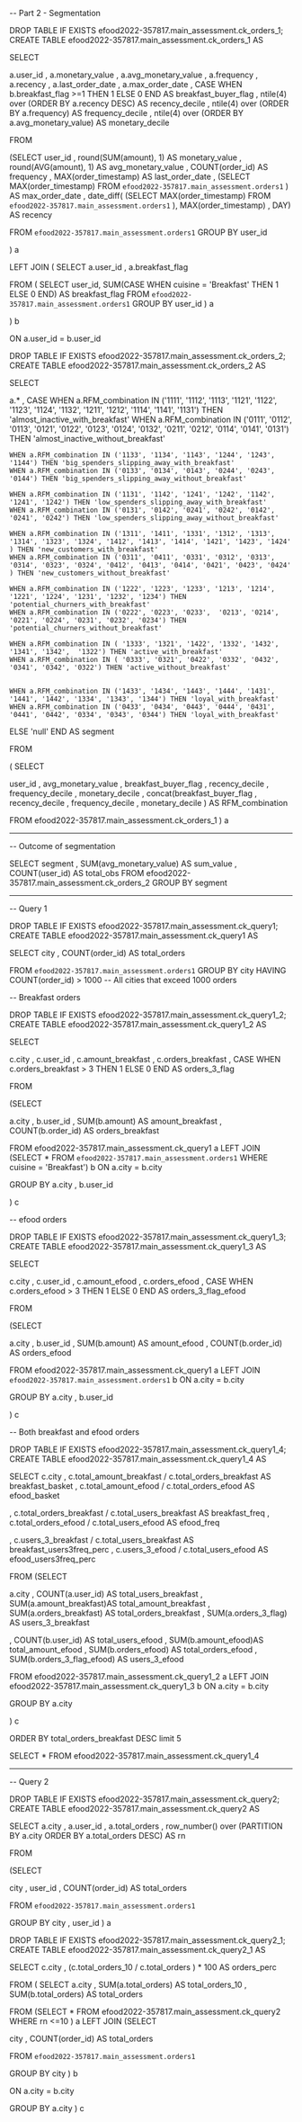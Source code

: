 -- Part 2 - Segmentation



DROP TABLE IF EXISTS efood2022-357817.main_assessment.ck_orders_1;
CREATE TABLE efood2022-357817.main_assessment.ck_orders_1
AS


SELECT

a.user_id
, a.monetary_value
, a.avg_monetary_value
, a.frequency
, a.recency
, a.last_order_date
, a.max_order_date
, CASE 
	WHEN b.breakfast_flag >=1 THEN 1 ELSE 0 END AS breakfast_buyer_flag
, ntile(4) over (ORDER BY a.recency DESC) AS recency_decile
, ntile(4) over (ORDER BY a.frequency) AS frequency_decile
, ntile(4) over (ORDER BY a.avg_monetary_value) AS monetary_decile

FROM 

(SELECT 
user_id
, round(SUM(amount), 1) AS monetary_value
, round(AVG(amount), 1) AS avg_monetary_value
, COUNT(order_id) AS frequency
, MAX(order_timestamp) AS last_order_date
, (SELECT MAX(order_timestamp) FROM `efood2022-357817.main_assessment.orders1` ) AS max_order_date
, date_diff( (SELECT MAX(order_timestamp) FROM `efood2022-357817.main_assessment.orders1` ), MAX(order_timestamp) , DAY) AS recency

FROM `efood2022-357817.main_assessment.orders1`
GROUP BY 
user_id

) a


LEFT JOIN 
( 
SELECT 
a.user_id
, a.breakfast_flag

FROM 
(
SELECT user_id, SUM(CASE WHEN cuisine = 'Breakfast' THEN 1 ELSE 0 END) AS breakfast_flag  FROM `efood2022-357817.main_assessment.orders1`
GROUP BY user_id
) a

) b

ON a.user_id = b.user_id




DROP TABLE IF EXISTS efood2022-357817.main_assessment.ck_orders_2;
CREATE TABLE efood2022-357817.main_assessment.ck_orders_2
AS

SELECT 

a.*
, CASE 
	WHEN a.RFM_combination IN ('1111', '1112', '1113', '1121', '1122', '1123', '1124',  '1132', '1211', '1212', '1114', '1141', '1131') THEN 'almost_inactive_with_breakfast'
	WHEN a.RFM_combination IN ('0111', '0112', '0113', '0121', '0122', '0123', '0124', '0132', '0211', '0212', '0114', '0141', '0131') THEN 'almost_inactive_without_breakfast'
	
	WHEN a.RFM_combination IN ('1133', '1134', '1143', '1244', '1243', '1144') THEN 'big_spenders_slipping_away_with_breakfast'
	WHEN a.RFM_combination IN ('0133', '0134', '0143', '0244', '0243', '0144') THEN 'big_spenders_slipping_away_without_breakfast'
	
	WHEN a.RFM_combination IN ('1131', '1142', '1241', '1242', '1142', '1241', '1242') THEN 'low_spenders_slipping_away_with_breakfast'
	WHEN a.RFM_combination IN ('0131', '0142', '0241', '0242', '0142', '0241', '0242') THEN 'low_spenders_slipping_away_without_breakfast'

	WHEN a.RFM_combination IN ('1311', '1411', '1331', '1312', '1313', '1314', '1323', '1324', '1412', '1413', '1414', '1421', '1423', '1424' ) THEN 'new_customers_with_breakfast'
	WHEN a.RFM_combination IN ('0311', '0411', '0331', '0312', '0313', '0314', '0323', '0324', '0412', '0413', '0414', '0421', '0423', '0424' ) THEN 'new_customers_without_breakfast'

	WHEN a.RFM_combination IN ('1222', '1223', '1233', '1213', '1214', '1221', '1224', '1231', '1232', '1234') THEN 'potential_churners_with_breakfast'
	WHEN a.RFM_combination IN ('0222', '0223', '0233',  '0213', '0214', '0221', '0224', '0231', '0232', '0234') THEN 'potential_churners_without_breakfast'

	WHEN a.RFM_combination IN ( '1333', '1321', '1422', '1332', '1432', '1341', '1342',  '1322') THEN 'active_with_breakfast'
	WHEN a.RFM_combination IN ( '0333', '0321', '0422', '0332', '0432', '0341', '0342', '0322') THEN 'active_without_breakfast'


	WHEN a.RFM_combination IN ('1433', '1434', '1443', '1444', '1431', '1441', '1442', '1334', '1343', '1344') THEN 'loyal_with_breakfast'
	WHEN a.RFM_combination IN ('0433', '0434', '0443', '0444', '0431', '0441', '0442', '0334', '0343', '0344') THEN 'loyal_with_breakfast'

ELSE 'null' END AS segment 

FROM

( SELECT 

user_id
, avg_monetary_value
, breakfast_buyer_flag
, recency_decile
, frequency_decile
, monetary_decile
, concat(breakfast_buyer_flag , recency_decile , frequency_decile , monetary_decile ) AS RFM_combination

FROM efood2022-357817.main_assessment.ck_orders_1 ) a


------------------------------------------------------------------------------------------------------------------------------------------------------------------------------------------------------------


-- Outcome of segmentation

SELECT 
segment
, SUM(avg_monetary_value) AS sum_value
, COUNT(user_id) AS total_obs
FROM  efood2022-357817.main_assessment.ck_orders_2
GROUP BY 
segment



------------------------------------------------------------------------------------------------------------------------------------------------------------------------------------------------------------


-- Query 1


DROP TABLE IF EXISTS efood2022-357817.main_assessment.ck_query1;
CREATE TABLE efood2022-357817.main_assessment.ck_query1
AS 

SELECT 
city
, COUNT(order_id) AS total_orders

FROM `efood2022-357817.main_assessment.orders1` 
GROUP BY 
city
HAVING COUNT(order_id) > 1000  -- All cities that exceed 1000 orders



-- Breakfast orders

DROP TABLE IF EXISTS efood2022-357817.main_assessment.ck_query1_2;
CREATE TABLE efood2022-357817.main_assessment.ck_query1_2
AS 


SELECT

c.city
, c.user_id 
, c.amount_breakfast
, c.orders_breakfast
, CASE WHEN c.orders_breakfast > 3 THEN 1 ELSE 0 END AS orders_3_flag



FROM 

(SELECT 

a.city
, b.user_id
, SUM(b.amount) AS amount_breakfast
, COUNT(b.order_id) AS orders_breakfast


FROM efood2022-357817.main_assessment.ck_query1 a
LEFT JOIN 
(SELECT * FROM `efood2022-357817.main_assessment.orders1` WHERE cuisine = 'Breakfast')  b
ON a.city = b.city


GROUP BY 
a.city
, b.user_id


) c


-- efood orders

DROP TABLE IF EXISTS efood2022-357817.main_assessment.ck_query1_3;
CREATE TABLE efood2022-357817.main_assessment.ck_query1_3
AS 


SELECT

c.city
, c.user_id 
, c.amount_efood
, c.orders_efood
, CASE WHEN c.orders_efood > 3 THEN 1 ELSE 0 END AS orders_3_flag_efood



FROM 

(SELECT 

a.city
, b.user_id
, SUM(b.amount) AS amount_efood
, COUNT(b.order_id) AS orders_efood


FROM efood2022-357817.main_assessment.ck_query1 a
LEFT JOIN  `efood2022-357817.main_assessment.orders1`  b
ON a.city = b.city


GROUP BY 
a.city
, b.user_id


) c



-- Both breakfast and efood orders

DROP TABLE IF EXISTS efood2022-357817.main_assessment.ck_query1_4;
CREATE TABLE efood2022-357817.main_assessment.ck_query1_4
AS 


SELECT 
c.city
, c.total_amount_breakfast / c.total_orders_breakfast AS breakfast_basket
, c.total_amount_efood / c.total_orders_efood AS efood_basket

, c.total_orders_breakfast / c.total_users_breakfast AS breakfast_freq
, c.total_orders_efood / c.total_users_efood AS efood_freq

, c.users_3_breakfast / c.total_users_breakfast AS breakfast_users3freq_perc
, c.users_3_efood / c.total_users_efood AS efood_users3freq_perc


FROM 
(SELECT 

a.city
, COUNT(a.user_id) AS total_users_breakfast
, SUM(a.amount_breakfast)AS total_amount_breakfast
, SUM(a.orders_breakfast) AS total_orders_breakfast
, SUM(a.orders_3_flag) AS users_3_breakfast

, COUNT(b.user_id) AS total_users_efood
, SUM(b.amount_efood)AS total_amount_efood
, SUM(b.orders_efood) AS total_orders_efood
, SUM(b.orders_3_flag_efood) AS users_3_efood

FROM efood2022-357817.main_assessment.ck_query1_2 a
LEFT JOIN efood2022-357817.main_assessment.ck_query1_3 b
ON a.city = b.city

GROUP BY 
a.city

) c

ORDER BY total_orders_breakfast DESC 
limit 5



SELECT * FROM efood2022-357817.main_assessment.ck_query1_4



------------------------------------------------------------------------------------------------------------------------------------------------------------------------------

-- Query 2


DROP TABLE IF EXISTS efood2022-357817.main_assessment.ck_query2;
CREATE TABLE efood2022-357817.main_assessment.ck_query2
AS 


SELECT 
a.city
, a.user_id
, a.total_orders
, row_number() over (PARTITION BY  a.city ORDER BY a.total_orders DESC) AS rn 


FROM 

(SELECT 

city
, user_id
, COUNT(order_id) AS total_orders

FROM `efood2022-357817.main_assessment.orders1`  

GROUP BY 
city
, user_id ) a



DROP TABLE IF EXISTS efood2022-357817.main_assessment.ck_query2_1;
CREATE TABLE efood2022-357817.main_assessment.ck_query2_1
AS 

SELECT 
c.city
, (c.total_orders_10 / c.total_orders ) * 100 AS orders_perc


FROM 
(
SELECT 
a.city
, SUM(a.total_orders) AS total_orders_10
, SUM(b.total_orders) AS total_orders

FROM (SELECT * FROM efood2022-357817.main_assessment.ck_query2 WHERE rn <=10 ) a 
LEFT JOIN 
(SELECT 

city
, COUNT(order_id) AS total_orders

FROM `efood2022-357817.main_assessment.orders1`  

GROUP BY 
city
) b

ON a.city = b.city

GROUP BY a.city ) c



